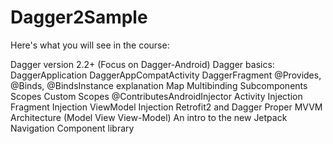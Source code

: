 # Dagger2Sample

Here's what you will see in the course:

Dagger version 2.2+ (Focus on Dagger-Android)
Dagger basics:
DaggerApplication
DaggerAppCompatActivity
DaggerFragment
@Provides, @Binds, @BindsInstance explanation
Map Multibinding
Subcomponents
Scopes
Custom Scopes
@ContributesAndroidInjector
Activity Injection
Fragment Injection
ViewModel Injection
Retrofit2 and Dagger
Proper MVVM Architecture (Model View View-Model)
An intro to the new Jetpack Navigation Component library
